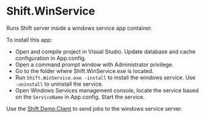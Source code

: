 # Shift.WinService
Runs Shift server inside a windows service app container.

To install this app:
- Open and compile project in Visual Studio. Update database and cache configuration in App.config.
- Open a command prompt window with Administrator privilege.
- Go to the folder where Shift.WinService.exe is located.
- Run `Shift.WinService.exe -install` to install the windows service. Use `-uninstall` to uninstall the service.
- Open Windows Services management console, locate the service based on the `ServiceName` in App.config. Start the service.

Use the [Shift.Demo.Client](https://github.com/hhalim/Shift.Demo.Client) to send jobs to the windows service server. 
